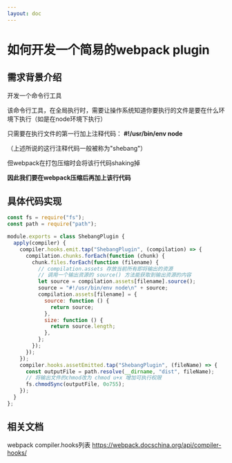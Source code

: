 ```yaml
---
layout: doc
---
```

# 如何开发一个简易的webpack plugin

## 需求背景介绍
开发一个命令行工具

该命令行工具，在全局执行时，需要让操作系统知道你要执行的文件是要在什么环境下执行（如是在node环境下执行）

只需要在执行文件的第一行加上注释代码： **#!/usr/bin/env node**

（上述所说的这行注释代码一般被称为"shebang"）

但webpack在打包压缩时会将该行代码shaking掉

**因此我们要在webpack压缩后再加上该行代码**

## 具体代码实现
```js
const fs = require("fs");
const path = require("path");

module.exports = class ShebangPlugin {
  apply(compiler) {
    compiler.hooks.emit.tap("ShebangPlugin", (compilation) => {
      compilation.chunks.forEach(function (chunk) {
        chunk.files.forEach(function (filename) {
          // compilation.assets 存放当前所有即将输出的资源
          // 调用一个输出资源的 source() 方法能获取到输出资源的内容
          let source = compilation.assets[filename].source();
          source = "#!/usr/bin/env node\n" + source;
          compilation.assets[filename] = {
            source: function () {
              return source;
            },
            size: function () {
              return source.length;
            },
          };
        });
      });
    });
    compiler.hooks.assetEmitted.tap("ShebangPlugin", (fileName) => {
      const outputFile = path.resolve(__dirname, "dist", fileName);
      // 将输出文件的chmod改为 chmod u+x 增加可执行权限
      fs.chmodSync(outputFile, 0o755);
    });
  }
};

```

## 相关文档
webpack compiler.hooks列表 https://webpack.docschina.org/api/compiler-hooks/